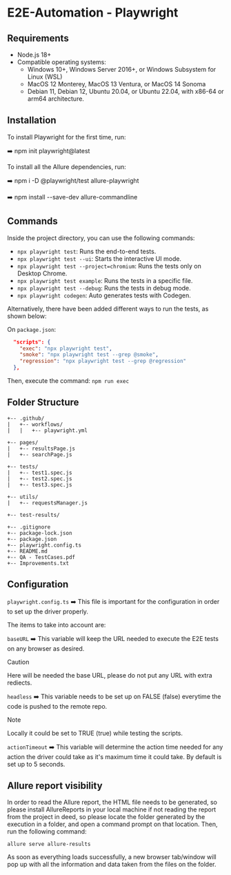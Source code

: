 # E2E-Automation - Playwright

## Requirements
- Node.js 18+
- Compatible operating systems:
  - Windows 10+, Windows Server 2016+, or Windows Subsystem for Linux (WSL)
  - MacOS 12 Monterey, MacOS 13 Ventura, or MacOS 14 Sonoma
  - Debian 11, Debian 12, Ubuntu 20.04, or Ubuntu 22.04, with x86-64 or arm64 architecture.

## Installation
To install Playwright for the first time, run:

➡️ npm init playwright@latest

To install all the Allure dependencies, run:

➡️ npm i -D @playwright/test allure-playwright

➡️ npm install --save-dev allure-commandline

## Commands
Inside the project directory, you can use the following commands:

- `npx playwright test`: Runs the end-to-end tests.
- `npx playwright test --ui`: Starts the interactive UI mode.
- `npx playwright test --project=chromium`: Runs the tests only on Desktop Chrome.
- `npx playwright test example`: Runs the tests in a specific file.
- `npx playwright test --debug`: Runs the tests in debug mode.
- `npx playwright codegen`: Auto generates tests with Codegen.

Alternatively, there have been added different ways to run the tests, as shown below:

On `package.json`:
```json
  "scripts": {
    "exec": "npx playwright test",
    "smoke": "npx playwright test --grep @smoke",
    "regression": "npx playwright test --grep @regression"
  },
```

Then, execute the command: `npm run exec`

## Folder Structure

    +-- .github/
    |   +-- workflows/
    |   |   +-- playwright.yml
    
    +-- pages/
    |   +-- resultsPage.js
    |   +-- searchPage.js
    
    +-- tests/
    |   +-- test1.spec.js
    |   +-- test2.spec.js
    |   +-- test3.spec.js
    
    +-- utils/
    |   +-- requestsManager.js
    
    +-- test-results/
    
    +-- .gitignore
    +-- package-lock.json
    +-- package.json
    +-- playwright.config.ts
    +-- README.md
    +-- QA - TestCases.pdf
    +-- Improvements.txt

## Configuration
`playwright.config.ts` ➡️ This file is important for the configuration in order to set up the driver properly.

The items to take into account are:

`baseURL` ➡️ This variable will keep the URL needed to execute the E2E tests on any browser as desired.

> [!CAUTION]
> Here will be needed the base URL, please do not put any URL with extra rediects.

`headless` ➡️ This variable needs to be set up on FALSE (false) everytime the code is pushed to the remote repo.

> [!NOTE]
> Locally it could be set to TRUE (true) while testing the scripts.

`actionTimeout` ➡️ This variable will determine the action time needed for any action the driver could take as it's maximum time it could take. By default is set up to 5 seconds.

## Allure report visibility
In order to read the Allure report, the HTML file needs to be generated, so please install AllureReports in your local machine if not reading the report from the project in deed, so please locate the folder generated by the execution in a folder, and open a command prompt on that location. Then, run the following command:

`allure serve allure-results`

As soon as everything loads successfully, a new browser tab/window will pop up with all the information and data taken from the files on the folder.
